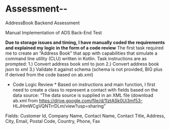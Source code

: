 # Assessment--

AddressBook
Backend Assessment

Manual Implementation of ADS Back-End Test

**Due to storage issues and timing, I have manually coded the requirements and explained my logic in the form of a code review**
The first task required me to create an “Address Book” that app with capabilities that simulate a command line utility (CLU) written in Kotlin. Task instructions are as prompted:
1.)	Convert address book xml to json
2.)	Convert address book json to xml
3.)	Validate it against schema (schema is not provided, BIG plus if derived from the code based on ab.xml)
* Code Logic Review *
Based on instructions and main function, I first need to create a class to represent a contact with fields based on the data source:
 “The data source is supplied in an XML file (download ab.xml from
   https://drive.google.com/file/d/1lztASk0Ui3mf53-
   HLJHmWCgVQNTrrDLm/view?usp=sharing”

Fields: Customer Id, Company Name, Contact Name, Contact Title, Address, City, Email, Postal Code, Country, Phone, Fax
